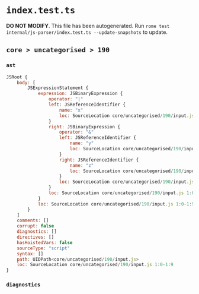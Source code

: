 # `index.test.ts`

**DO NOT MODIFY**. This file has been autogenerated. Run `rome test internal/js-parser/index.test.ts --update-snapshots` to update.

## `core > uncategorised > 190`

### `ast`

```javascript
JSRoot {
	body: [
		JSExpressionStatement {
			expression: JSBinaryExpression {
				operator: "|"
				left: JSReferenceIdentifier {
					name: "x"
					loc: SourceLocation core/uncategorised/190/input.js 1:0-1:1 (x)
				}
				right: JSBinaryExpression {
					operator: "&"
					left: JSReferenceIdentifier {
						name: "y"
						loc: SourceLocation core/uncategorised/190/input.js 1:4-1:5 (y)
					}
					right: JSReferenceIdentifier {
						name: "z"
						loc: SourceLocation core/uncategorised/190/input.js 1:8-1:9 (z)
					}
					loc: SourceLocation core/uncategorised/190/input.js 1:4-1:9
				}
				loc: SourceLocation core/uncategorised/190/input.js 1:0-1:9
			}
			loc: SourceLocation core/uncategorised/190/input.js 1:0-1:9
		}
	]
	comments: []
	corrupt: false
	diagnostics: []
	directives: []
	hasHoistedVars: false
	sourceType: "script"
	syntax: []
	path: UIDPath<core/uncategorised/190/input.js>
	loc: SourceLocation core/uncategorised/190/input.js 1:0-1:9
}
```

### `diagnostics`

```

```
